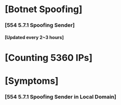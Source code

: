 # [Botnet Spoofing]
### [554 5.7.1 Spoofing Sender]
#### [Updated every 2~3 hours]

# [Counting 5360 IPs]

# [Symptoms] 
###   [554 5.7.1 Spoofing Sender in Local Domain]
